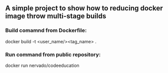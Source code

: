 ## A simple project to show how to reducing docker image throw multi-stage builds

### Build comamnd from Dockerfile:

docker build -t <user_name/><tag_name> .

### Run command from public repository:

docker run nervado/codeeducation
